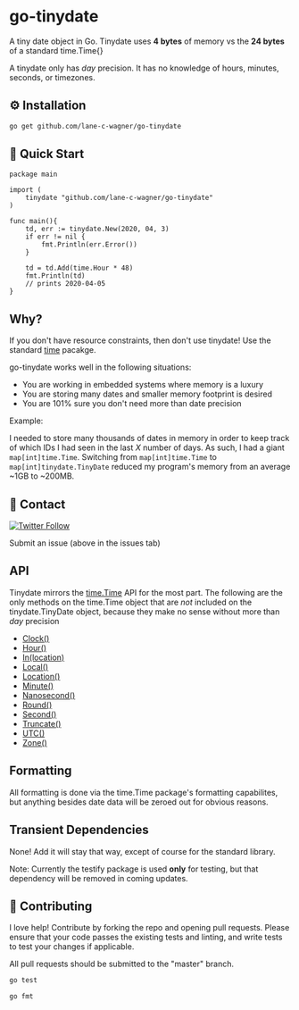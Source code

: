 # go-tinydate
A tiny date object in Go. Tinydate uses **4 bytes** of memory vs the **24 bytes** of a standard time.Time{}

A tinydate only has *day* precision. It has no knowledge of hours, minutes, seconds, or timezones.

## ⚙️ Installation

```bash
go get github.com/lane-c-wagner/go-tinydate
```

## 🚀 Quick Start

```golang
package main

import (
    tinydate "github.com/lane-c-wagner/go-tinydate"
)

func main(){
    td, err := tinydate.New(2020, 04, 3)
	if err != nil {
		fmt.Println(err.Error())
    }
    
    td = td.Add(time.Hour * 48)
    fmt.Println(td)
    // prints 2020-04-05
}
```


## Why?

If you don't have resource constraints, then don't use tinydate! Use the standard [time](https://golang.org/pkg/time/) pacakge.

go-tinydate works well in the following situations:

* You are working in embedded systems where memory is a luxury
* You are storing many dates and smaller memory footprint is desired
* You are 101% sure you don't need more than date precision

Example:

I needed to store many thousands of dates in memory in order to keep track of which IDs I had seen in the last *X* number of days. As such, I had a giant `map[int]time.Time`. Switching from `map[int]time.Time` to `map[int]tinydate.TinyDate` reduced my program's memory from an average ~1GB to ~200MB.

## 💬 Contact

[![Twitter Follow](https://img.shields.io/twitter/follow/wagslane.svg?label=Follow%20Wagslane&style=social)](https://twitter.com/intent/follow?screen_name=wagslane)

Submit an issue (above in the issues tab)

## API

Tinydate mirrors the [time.Time](https://golang.org/pkg/time/) API for the most part. The following are the only methods on the time.Time object that are *not* included on the tinydate.TinyDate object, because they make no sense without more than *day* precision

* [Clock()](https://golang.org/pkg/time/#Time.Clock)
* [Hour()](https://golang.org/pkg/time/#Time.Hour)
* [In(location)](https://golang.org/pkg/time/#Time.In)
* [Local()](https://golang.org/pkg/time/#Time.Local)
* [Location()](https://golang.org/pkg/time/#Time.Location)
* [Minute()](https://golang.org/pkg/time/#Time.Minute)
* [Nanosecond()](https://golang.org/pkg/time/#Time.Nanosecond)
* [Round()](https://golang.org/pkg/time/#Time.Round)
* [Second()](https://golang.org/pkg/time/#Time.Second)
* [Truncate()](https://golang.org/pkg/time/#Time.Truncate)
* [UTC()](https://golang.org/pkg/time/#Time.UTC)
* [Zone()](https://golang.org/pkg/time/#Time.Zone)

## Formatting 

All formatting is done via the time.Time package's formatting capabilites, but anything besides date data will be zeroed out for obvious reasons.

## Transient Dependencies

None! Add it will stay that way, except of course for the standard library.

Note: Currently the testify package is used **only** for testing, but that dependency will be removed in coming updates.

## 👏 Contributing

I love help! Contribute by forking the repo and opening pull requests. Please ensure that your code passes the existing tests and linting, and write tests to test your changes if applicable.

All pull requests should be submitted to the "master" branch.

```bash
go test
```

```bash
go fmt
```
